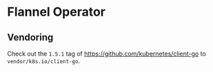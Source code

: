 # Flannel Operator

## Vendoring

Check out the `1.5.1` tag of https://github.com/kubernetes/client-go to `vendor/k8s.io/client-go`.
